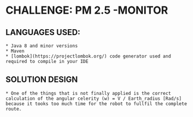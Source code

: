 # CHALLENGE: PM 2.5 -MONITOR

## LANGUAGES USED: 
	* Java 8 and minor versions
	* Maven
	* [lombok](https://projectlombok.org/) code generator used and required to compile in your IDE
	
## SOLUTION DESIGN
	* One of the things that is not finally applied is the correct calculation of the angular celerity (w) = V / Earth_radius [Rad/s] 
	because it tooks too much time for the robot to fullfil the complete route.
	